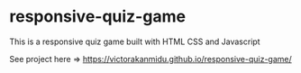 # responsive-quiz-game
This is a responsive quiz game built with HTML CSS and Javascript

See project here => https://victorakanmidu.github.io/responsive-quiz-game/
